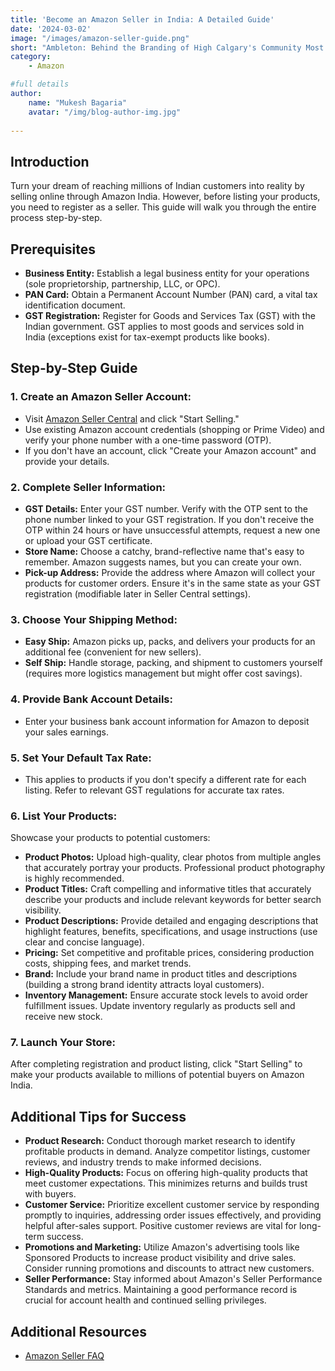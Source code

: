 ```yaml
---
title: 'Become an Amazon Seller in India: A Detailed Guide'
date: '2024-03-02'
image: "/images/amazon-seller-guide.png"
short: "Ambleton: Behind the Branding of High Calgary's Community Most innovative and successful builders and real estate..."
category:
    - Amazon

#full details
author:
    name: "Mukesh Bagaria"
    avatar: "/img/blog-author-img.jpg"
    
---
```

## Introduction

Turn your dream of reaching millions of Indian customers into reality by selling online through Amazon India. However, before listing your products, you need to register as a seller. This guide will walk you through the entire process step-by-step.

## Prerequisites

- **Business Entity:** Establish a legal business entity for your operations (sole proprietorship, partnership, LLC, or OPC).
- **PAN Card:** Obtain a Permanent Account Number (PAN) card, a vital tax identification document.
- **GST Registration:** Register for Goods and Services Tax (GST) with the Indian government. GST applies to most goods and services sold in India (exceptions exist for tax-exempt products like books).

## Step-by-Step Guide

### 1. Create an Amazon Seller Account:

- Visit [Amazon Seller Central](https://sell.amazon.in/) and click "Start Selling."
- Use existing Amazon account credentials (shopping or Prime Video) and verify your phone number with a one-time password (OTP).
- If you don't have an account, click "Create your Amazon account" and provide your details.

### 2. Complete Seller Information:

- **GST Details:** Enter your GST number. Verify with the OTP sent to the phone number linked to your GST registration. If you don't receive the OTP within 24 hours or have unsuccessful attempts, request a new one or upload your GST certificate.
- **Store Name:** Choose a catchy, brand-reflective name that's easy to remember. Amazon suggests names, but you can create your own.
- **Pick-up Address:** Provide the address where Amazon will collect your products for customer orders. Ensure it's in the same state as your GST registration (modifiable later in Seller Central settings).

### 3. Choose Your Shipping Method:

- **Easy Ship:** Amazon picks up, packs, and delivers your products for an additional fee (convenient for new sellers).
- **Self Ship:** Handle storage, packing, and shipment to customers yourself (requires more logistics management but might offer cost savings).

### 4. Provide Bank Account Details:

- Enter your business bank account information for Amazon to deposit your sales earnings.

### 5. Set Your Default Tax Rate:

- This applies to products if you don't specify a different rate for each listing. Refer to relevant GST regulations for accurate tax rates.

### 6. List Your Products:

Showcase your products to potential customers:

- **Product Photos:** Upload high-quality, clear photos from multiple angles that accurately portray your products. Professional product photography is highly recommended.
- **Product Titles:** Craft compelling and informative titles that accurately describe your products and include relevant keywords for better search visibility.
- **Product Descriptions:** Provide detailed and engaging descriptions that highlight features, benefits, specifications, and usage instructions (use clear and concise language).
- **Pricing:** Set competitive and profitable prices, considering production costs, shipping fees, and market trends.
- **Brand:** Include your brand name in product titles and descriptions (building a strong brand identity attracts loyal customers).
- **Inventory Management:** Ensure accurate stock levels to avoid order fulfillment issues. Update inventory regularly as products sell and receive new stock.

### 7. Launch Your Store:

After completing registration and product listing, click "Start Selling" to make your products available to millions of potential buyers on Amazon India.

## Additional Tips for Success

- **Product Research:** Conduct thorough market research to identify profitable products in demand. Analyze competitor listings, customer reviews, and industry trends to make informed decisions.
- **High-Quality Products:** Focus on offering high-quality products that meet customer expectations. This minimizes returns and builds trust with buyers.
- **Customer Service:** Prioritize excellent customer service by responding promptly to inquiries, addressing order issues effectively, and providing helpful after-sales support. Positive customer reviews are vital for long-term success.
- **Promotions and Marketing:** Utilize Amazon's advertising tools like Sponsored Products to increase product visibility and drive sales. Consider running promotions and discounts to attract new customers.
- **Seller Performance:** Stay informed about Amazon's Seller Performance Standards and metrics. Maintaining a good performance record is crucial for account health and continued selling privileges.

## Additional Resources

- [Amazon Seller FAQ](https://sell.amazon.in/sell-online/faq)